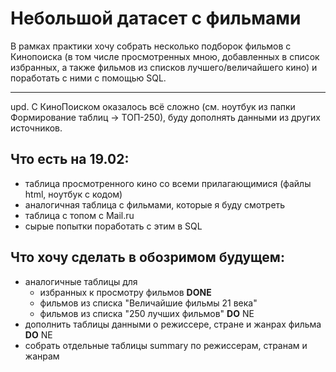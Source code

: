 # Небольшой датасет с фильмами
В рамках практики хочу собрать несколько подборок фильмов с Кинопоиска (в том числе просмотренных мною, добавленных в список избранных, а также фильмов из списков лучшего/величайшего кино) и поработать с ними с помощью SQL.

---

upd. С КиноПоиском оказалось всё сложно (см. ноутбук из папки Формирование таблиц -> ТОП-250), буду дополнять данными из других источников.

## Что есть на 19.02:
* таблица просмотренного кино со всеми прилагающимися (файлы html, ноутбук с кодом)
* аналогичная таблица с фильмами, которые я буду смотреть
* таблица с топом с Mail.ru
* сырые попытки поработать с этим в SQL

## Что хочу сделать в обозримом будущем:
* аналогичные таблицы для
  *  избранных к просмотру фильмов __DONE__
  *  фильмов из списка "Величайшие фильмы 21 века"
  *  фильмов из списка "250 лучших фильмов" __DO__ NE
* дополнить таблицы данными о режиссере, стране и жанрах фильма __DO__ NE
* собрать отдельные таблицы summary по режиссерам, странам и жанрам
